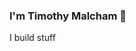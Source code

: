 ### I'm Timothy Malcham 👋

I build stuff

<!--
**timothymalcham/timothymalcham** is a ✨ _special_ ✨ repository because its `README.md` (this file) appears on your GitHub profile.
